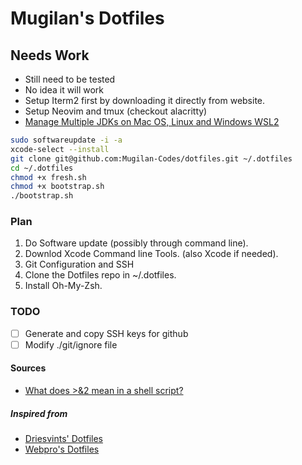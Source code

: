# Mugilan's Dotfiles

## Needs Work

- Still need to be tested
- No idea it will work
- Setup Iterm2 first by downloading it directly from website.
- Setup Neovim and tmux (checkout alacritty)
- [Manage Multiple JDKs on Mac OS, Linux and Windows WSL2](https://medium.com/@brunoborges/manage-multiple-jdks-on-mac-os-linux-and-windows-wsl2-3a73467b685c)

```zsh
sudo softwareupdate -i -a
xcode-select --install
git clone git@github.com:Mugilan-Codes/dotfiles.git ~/.dotfiles
cd ~/.dotfiles
chmod +x fresh.sh
chmod +x bootstrap.sh
./bootstrap.sh
```

### Plan

1. Do Software update (possibly through command line).
1. Downlod Xcode Command line Tools. (also Xcode if needed).
1. Git Configuration and SSH
1. Clone the Dotfiles repo in ~/.dotfiles.
1. Install Oh-My-Zsh.

### TODO

- [ ] Generate and copy SSH keys for github
- [ ] Modify ./git/ignore file

#### Sources

- [What does >&2 mean in a shell script?](https://askubuntu.com/a/1182458)

##### Inspired from

- [Driesvints' Dotfiles](https://github.com/driesvints/dotfiles)
- [Webpro's Dotfiles](https://github.com/webpro/dotfiles)
